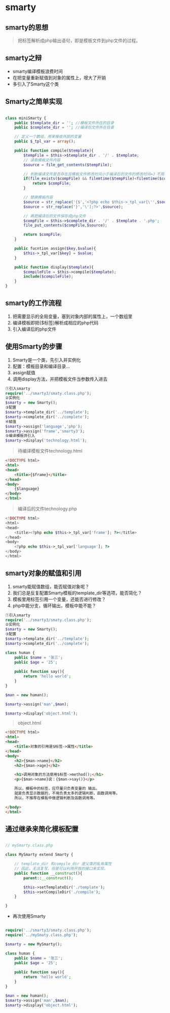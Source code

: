 # smarty

## smarty的思想
> 把标签解析成php输出语句，即是模板文件到php文件的过程。

## smarty之辩

- smarty编译模板浪费时间
- 在把变量重新赋值到对象的属性上，增大了开销
- 多引入了Smarty这个类

## Smarty之简单实现

```php

class miniSmarty {
	public $template_dir = ''; //模板文件所在的目录
	public $complete_dir = ''; //编译后文件所在目录

	// 定义一个数组，用来接收外部的变量
	public $_tpl_var = array();

	public function compile($template){
		$tempFile = $this->$template_dir . '/' . $template;
		// 读取模板文件内容
		$source = file_get_contents($tempFile);

		// 判断编译文件是否存在且模板文件修改时间小于编译后的文件的修改时间=》不用再次编译
		if(file_exists($compFile) && filemtime($tempFile)<filemtime($compFile)){
			return $compFile;
		}

		// 替换模板内容
		$source = str_replace('{$','<?php echo $this->_tpl_var[\'',$source);
		$source = str_replace('}','\'];?>',$source);

		// 再把编译后的文件保存成php文件
		$compFile = $this->$complete_dir . '/' . $template . '.php';
		file_put_contents($compFile,$source);

		return $compFile;
	}

	public fucntion assign($key,$value){
		$this->_tpl_var[$key] = $value;
	}

	public function display($template){
		$compileFile = $this->compile($template);
		include($compileFile);
	}
}

```

## smarty的工作流程

1. 把需要显示的全局变量，塞到对象内部的属性上，一个数组里
2. 编译模板即把{$标签}解析成相应的php代码
3. 引入编译后的php文件

## 使用Smarty的步骤

1. Smarty是一个类，先引入并实例化
2. 配置：模板目录和编译目录...
3. assign赋值
4. 调用display方法，并把模板文件当参数传入进去

```php
①引入smarty
require('../smarty3/smaty.class.php');
②实例化
$smarty = new Smarty();
③配置
$smarty->template_dir('../template');
$smarty->complete_dir('../complete');
④赋值
$smarty->assign('language','php');
$smarty->assign('frame','smarty3');
⑤编译模板并引入
$smarty->display('technology.html');

```

> 待编译模板文件technology.html

```html
<!DOCTYPE html>
<html>
<head>
	<title>{$frame}</title>
</head>
<body>
	{$language}
</body>
</html>
```

> 编译后的文件technology.php

```php
<!DOCTYPE html>
<html>
<head>
	<title><?php echo $this->_tpl_var['frame']; ?></title>
</head>
<body>
	<?php echo $this->_tpl_var['language']; ?>
</body>
</html>
```

## smarty对象的赋值和引用

1. smarty能赋值数组，能否赋值对象呢？
2. 我们总是反复配置Smarty模板的template_dir等选项，能否简化？
3. 模板里用标签引用一个变量，还能否进行修改？
4. php中能分支，循环输出，模板中能不能？

```php
①引入smarty
require('../smarty3/smaty.class.php');
②实例化
$smarty = new Smarty();
③配置
$smarty->template_dir('../template');
$smarty->complete_dir('../complete');

class human {
	public $name = '张三';
	public $age = '25';
	
	public function say(){
		return 'hello world';
	}
}

$man = new human();

$smarty->assign('man',$man);

$smarty->display('object.html');

```

> object.html

```html
<!DOCTYPE html>
<html>
<head>
	<title>对象的引用是$标签->属性</title>
</head>
<body>
	<h2>{$man->name}</h2>
	<h2>{$man->age}</h2>

	<h1>调用对象的方法使用$标签->method();</h1>
	<p>{$man->name}说：{$man->say()}</p>

	所以，模板中的标签，应尽量只负责变量的 输出。
	就是负责显示数据的，不用负责太多的逻辑判断，函数调用等。
	所以，不推荐在模板中做逻辑判断及函数调用等。

</body>
</html>
```

## 通过继承来简化模板配置

```php 

// mySmarty.class.php

class MySmarty extend Smarty {

	// template_dir 和compile_dir 是父类的私有属性
	// 因此，无法复写，但是可以利用开放的接口来实现。
	public function __construct(){
		parent::__construct();

		$this->setTemplateDir('./template');
		$this->setCompileDir('./compile');
	}

}


```

* 再次使用Smarty

```php 

require('../smarty3/smaty.class.php');
require('../mySmaty.class.php');

$smarty = new MySmarty();

class human {
	public $name = '张三';
	public $age = '25';
	
	public function say(){
		return 'hello world';
	}
}

$man = new human();
$smarty->assign('man',$man);
$smarty->display('object.html');

```
